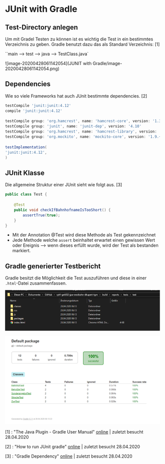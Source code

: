 # JUnit with Gradle

## Test-Directory anlegen 

Um mit Gradel Testen zu können ist es wichtig die Test in ein bestimmtes Verzeichnis zu geben. Gradle benutzt dazu das als Standard Verzeichnis: [1]

``main --> test --> java --> TestClass.java`

![image-20200428061142054](JUNIT with Gradle/image-20200428061142054.png)

## Dependencies

Wie so viele Frameworks hat auch  JUnit bestimmte dependencies. [2]

```build.gradle
testCompile 'junit:junit:4.12'
compile 'junit:junit:4.12'

testCompile group: 'org.hamcrest', name: 'hamcrest-core', version: '1.3'
testCompile group: 'junit', name: 'junit-dep', version: '4.10'
testCompile group: 'org.hamcrest', name: 'hamcrest-library', version: '1.3'
testCompile group: 'org.mockito', name: 'mockito-core', version: '1.9.+'

testImplementation(
'junit:junit:4.12',
)
```

## JUnit Klasse

Die allgemeine Struktur einer JUnit sieht wie folgt aus. [3]

``` java
public class Test {

    @Test
    public void checkIfBahnhofnameIsTooShort() {
        assertTrue(true);
    }
}
```

* Mit der Annotation @Test wird diese Methode als Test gekennzeichnet 
* Jede Methode welche `assert` beinhaltet erwartet einen gewissen Wert oder Ereignis --> wenn dieses erfüllt wurde, wird der Test als bestanden markiert.

## Gradle generierter Testbericht

 Gradle besitzt die Möglichkeit die Test auszuführen und diese in einer `.html`-Datei zusammenfassen.

![](JUNIT_with_Gradle/image-20200428061855421.png)

![](JUNIT_with_Gradle/image-20200428061912921.png)

[1] : "The Java Plugin - Gradle User Manual" [online](https://docs.gradle.org/current/userguide/java_plugin.html) | zuletzt besucht 28.04.2020

[2] : "How to run JUnit gradle" [online](https://stackoverflow.com/questions/9606904/how-to-run-junit-testsuites-from-gradle) | zuletzt besucht 28.04.2020

[3] : "Gradle Dependency" [online](https://github.com/junit-team/junit4/wiki/Use-with-Gradle) | zuletzt besucht 28.04.2020
